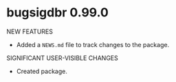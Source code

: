 # bugsigdbr 0.99.0

NEW FEATURES

* Added a `NEWS.md` file to track changes to the package.

SIGNIFICANT USER-VISIBLE CHANGES

* Created package.
